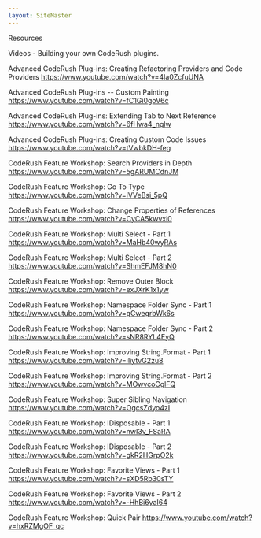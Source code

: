 ```yaml
---
layout: SiteMaster
---
```


Resources

Videos - Building your own CodeRush plugins.

Advanced CodeRush Plug-ins: Creating Refactoring Providers and Code Providers 
https://www.youtube.com/watch?v=4Ia0ZcfuUNA

Advanced CodeRush Plug-ins -- Custom Painting 
https://www.youtube.com/watch?v=fC1Gi0goV6c

Advanced CodeRush Plug-ins: Extending Tab to Next Reference 
https://www.youtube.com/watch?v=6fHwa4_nglw

Advanced CodeRush Plug-ins: Creating Custom Code Issues 
https://www.youtube.com/watch?v=tVwbkDH-feg

CodeRush Feature Workshop: Search Providers in Depth 
https://www.youtube.com/watch?v=5gARUMCdnJM

CodeRush Feature Workshop: Go To Type
https://www.youtube.com/watch?v=lVVeBsi_5pQ

CodeRush Feature Workshop: Change Properties of References
https://www.youtube.com/watch?v=CyCA5kwvxi0

CodeRush Feature Workshop: Multi Select - Part 1
https://www.youtube.com/watch?v=MaHb40wyRAs

CodeRush Feature Workshop: Multi Select - Part 2 
https://www.youtube.com/watch?v=ShmEFJM8hN0

CodeRush Feature Workshop: Remove Outer Block
https://www.youtube.com/watch?v=exJXrK1x1yw

CodeRush Feature Workshop: Namespace Folder Sync - Part 1
https://www.youtube.com/watch?v=gCwegrbWk6s

CodeRush Feature Workshop: Namespace Folder Sync - Part 2
https://www.youtube.com/watch?v=sNR8RYL4EyQ

CodeRush Feature Workshop: Improving String.Format - Part 1
https://www.youtube.com/watch?v=iIiytvG2zu8

CodeRush Feature Workshop: Improving String.Format - Part 2
https://www.youtube.com/watch?v=MOwvcoCglFQ

CodeRush Feature Workshop: Super Sibling Navigation 
https://www.youtube.com/watch?v=OgcsZdyo4zI

CodeRush Feature Workshop: IDisposable - Part 1
https://www.youtube.com/watch?v=nwI3v_FSaRA

CodeRush Feature Workshop: IDisposable - Part 2
https://www.youtube.com/watch?v=gkR2HGrpO2k

CodeRush Feature Workshop: Favorite Views - Part 1 
https://www.youtube.com/watch?v=sXD5Rb30sTY

CodeRush Feature Workshop: Favorite Views - Part 2
https://www.youtube.com/watch?v=-HhBi6yaI64

CodeRush Feature Workshop: Quick Pair 
https://www.youtube.com/watch?v=hxRZMgOF_qc
